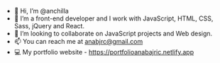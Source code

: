- 👋 Hi, I’m @anchilla
- 👀 I’m a front-end developer and I work with JavaScript, HTML, CSS, Sass, jQuery and React.
- 💞️ I’m looking to collaborate on JavaScript projects and Web design.
- 📫 You can reach me at anabjrc@gmail.com
- 💻 My portfolio website - https://portfolioanabajric.netlify.app

<!---
anchilla/anchilla is a ✨ special ✨ repository because its `README.md` (this file) appears on your GitHub profile.
You can click the Preview link to take a look at your changes.
--->
